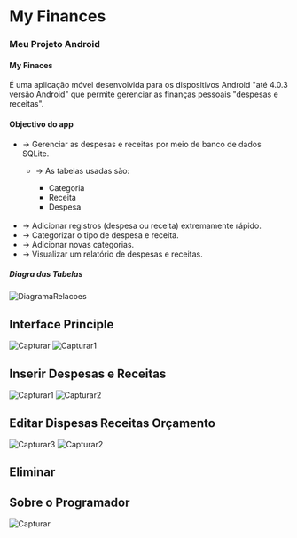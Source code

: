 <h1>My Finances</h1>
<h3>Meu Projeto Android</h3>
<h4>My Finaces</h4><p>É uma aplicação móvel desenvolvida para os dispositivos Android "até 4.0.3 versão Android" que permite gerenciar as finanças pessoais "despesas e receitas".</p>
<h4>Objectivo do app</h4>
<ul>
<li>-> Gerenciar as despesas e receitas por meio de banco de dados SQLite.</li>
  <ul>
    <li>-> As tabelas usadas são:</li>
    <ul>
      <li>Categoria</li>
      <li>Receita</li>
      <li>Despesa</li>
    </ul>
  </ul>
  <br>
<li>-> Adicionar registros (despesa ou receita) extremamente rápido.</li>
<li>-> Categorizar o tipo de despesa e receita.</li>
<li>-> Adicionar novas categorias.</li>
<li>-> Visualizar um relatório de despesas e receitas.</li>
</ul>
<h5>Diagra das Tabelas</h5>

![DiagramaRelacoes](https://user-images.githubusercontent.com/48354097/58759682-0f181a00-8526-11e9-9a81-551341af6faf.JPG)

<h2>Interface Principle</h2>

![Capturar](https://user-images.githubusercontent.com/48354097/60036005-20c48b80-96a6-11e9-907c-e5efb9467227.GIF)
![Capturar1](https://user-images.githubusercontent.com/48354097/60036018-24581280-96a6-11e9-8edd-3503ff976286.GIF)

<h2>Inserir Despesas e Receitas</h2>

![Capturar1](https://user-images.githubusercontent.com/48354097/60036624-8b29fb80-96a7-11e9-898a-696613989dae.PNG)
![Capturar2](https://user-images.githubusercontent.com/48354097/60036664-a09f2580-96a7-11e9-853c-0909956bc78f.PNG)

<h2>Editar Dispesas Receitas Orçamento </h2>

![Capturar3](https://user-images.githubusercontent.com/48354097/60037094-a9dcc200-96a8-11e9-93f8-05c3685ca0ab.GIF)
![Capturar2](https://user-images.githubusercontent.com/48354097/60037100-aba68580-96a8-11e9-919f-9ce416f8deef.GIF)

<h2>Eliminar <h2>
  

<h2>Sobre o Programador</h2>

![Capturar](https://user-images.githubusercontent.com/48354097/60036374-00e19780-96a7-11e9-8a59-f054e2dd259e.PNG)



